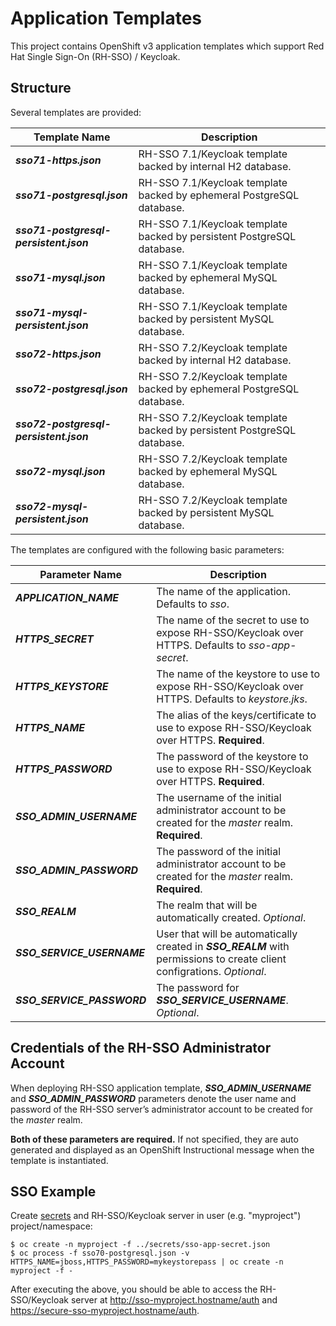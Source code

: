 # Application Templates
This project contains OpenShift v3 application templates which support Red Hat Single Sign-On (RH-SSO) / Keycloak.

## Structure
Several templates are provided:

|     Template Name                      |                       Description                                      |
| ---------------------------------------|----------------------------------------------------------------------- |
| **_sso71-https.json_**                 | RH-SSO 7.1/Keycloak template backed by internal H2 database.           |
| **_sso71-postgresql.json_**            | RH-SSO 7.1/Keycloak template backed by ephemeral PostgreSQL database.  |
| **_sso71-postgresql-persistent.json_** | RH-SSO 7.1/Keycloak template backed by persistent PostgreSQL database. |
| **_sso71-mysql.json_**                 | RH-SSO 7.1/Keycloak template backed by ephemeral MySQL database.       |
| **_sso71-mysql-persistent.json_**      | RH-SSO 7.1/Keycloak template backed by persistent MySQL database.      |
| **_sso72-https.json_**                 | RH-SSO 7.2/Keycloak template backed by internal H2 database.           |
| **_sso72-postgresql.json_**            | RH-SSO 7.2/Keycloak template backed by ephemeral PostgreSQL database.  |
| **_sso72-postgresql-persistent.json_** | RH-SSO 7.2/Keycloak template backed by persistent PostgreSQL database. |
| **_sso72-mysql.json_**                 | RH-SSO 7.2/Keycloak template backed by ephemeral MySQL database.       |
| **_sso72-mysql-persistent.json_**      | RH-SSO 7.2/Keycloak template backed by persistent MySQL database.      |


The templates are configured with the following basic parameters:


|     Parameter Name                  |                         Description                                                                                       |
| ------------------------------------|-------------------------------------------------------------------------------------------------------------------------- |
| **_APPLICATION\_NAME_**             | The name of the application. Defaults to _sso_.                                                                           |
| **_HTTPS\_SECRET_**                 | The name of the secret to use to expose RH-SSO/Keycloak over HTTPS. Defaults to _sso-app-secret_.                         |
| **_HTTPS\_KEYSTORE_**               | The name of the keystore to use to expose RH-SSO/Keycloak over HTTPS. Defaults to _keystore.jks_.                         |
| **_HTTPS\_NAME_**                   | The alias of the keys/certificate to use to expose RH-SSO/Keycloak over HTTPS. **Required**.                              |
| **_HTTPS\_PASSWORD_**               | The password of the keystore to use to expose RH-SSO/Keycloak over HTTPS. **Required**.                                   |
| **_SSO\_ADMIN\_USERNAME_**          | The username of the initial administrator account to be created for the _master_ realm. **Required**.                     |
| **_SSO\_ADMIN\_PASSWORD_**          | The password of the initial administrator account to be created for the _master_ realm. **Required**.                     |
| **_SSO\_REALM_**                    | The realm that will be automatically created. _Optional_.                                                                 |
| **_SSO\_SERVICE\_USERNAME_**        | User that will be automatically created in **_SSO\_REALM_** with permissions to create client configrations. _Optional_.  |
| **_SSO\_SERVICE\_PASSWORD_**        | The password for **_SSO\_SERVICE\_USERNAME_**. _Optional_.                                                                |


## Credentials of the RH-SSO Administrator Account

When deploying RH-SSO application template, **_SSO\_ADMIN\_USERNAME_** and **_SSO\_ADMIN\_PASSWORD_** parameters denote the user name and password of the RH-SSO server’s administrator account to be created for the _master_ realm.

**Both of these parameters are required.** If not specified, they are auto generated and displayed as an OpenShift Instructional message when the template is instantiated.

## SSO Example

Create [secrets](https://docs.openshift.com/container-platform/latest/dev_guide/secrets.html) and RH-SSO/Keycloak server in user (e.g. "myproject") project/namespace:

```
$ oc create -n myproject -f ../secrets/sso-app-secret.json
$ oc process -f sso70-postgresql.json -v HTTPS_NAME=jboss,HTTPS_PASSWORD=mykeystorepass | oc create -n myproject -f -
```

After executing the above, you should be able to access the RH-SSO/Keycloak server at http://sso-myproject.hostname/auth and https://secure-sso-myproject.hostname/auth.
